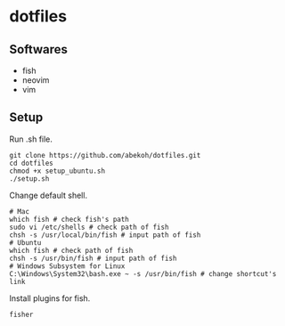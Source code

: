 # dotfiles

## Softwares
- fish
- neovim
- vim

## Setup

Run .sh file.
```
git clone https://github.com/abekoh/dotfiles.git
cd dotfiles
chmod +x setup_ubuntu.sh
./setup.sh
```
Change default shell.
```
# Mac
which fish # check fish's path
sudo vi /etc/shells # check path of fish
chsh -s /usr/local/bin/fish # input path of fish
# Ubuntu
which fish # check path of fish
chsh -s /usr/bin/fish # input path of fish
# Windows Subsystem for Linux
C:\Windows\System32\bash.exe ~ -s /usr/bin/fish # change shortcut's link
```
Install plugins for fish.
```
fisher
```
